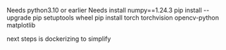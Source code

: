 Needs python3.10 or earlier
Needs install numpy==1.24.3
pip install --upgrade pip setuptools wheel
pip install torch torchvision opencv-python matplotlib


next steps is dockerizing to simplify


